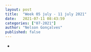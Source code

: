 ```yaml
---
layout: post
title:  "Week 05 july - 11 july 2021"
date:   2021-07-11 08:43:59
categories: ["07-2021"]
author: "Nelson Gonçalves"
published: false
---
```


*

